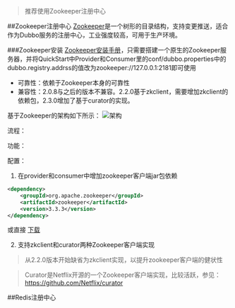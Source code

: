> 推荐使用Zookeeper注册中心

##Zookeeper注册中心
[Zookeeper](http://zookeeper.apache.org)是一个树形的目录结构，支持变更推送，适合作为Dubbo服务的注册中心，工业强度较高，可用于生产环境。

###Zookeeper安装
[Zookeeper安装手册](http://dubbo.io/Administrator+Guide.htm#AdministratorGuide-ZookeeperRegistryInstallation)，只需要搭建一个原生的Zookeeper服务器，并将QuickStart中Provider和Consumer里的conf/dubbo.properties中的dubbo.registry.addrss的值改为zookeeper://127.0.0.1:2181即可使用

* 可靠性：依赖于Zookeeper本身的可靠性
* 兼容性：2.0.8与之后的版本不兼容。2.2.0基于zkclient，需要增加zkclient的依赖包，2.3.0增加了基于curator的实现。

基于Zookeeper的架构如下所示：
![架构](http://dubbo.io/zookeeper.jpg-version=1&modificationDate=1323255359000.jpg)

流程：

功能：

配置：
1. 在provider和consumer中增加zookeeper客户端jar包依赖
```XML
<dependency>
    <groupId>org.apache.zookeeper</groupId>
    <artifactId>zookeeper</artifactId>
    <version>3.3.3</version>
</dependency>
```
或直接 [下载](http://repo1.maven.org/maven2/org/apache/zookeeper/zookeeper)


2. 支持zkclient和curator两种Zookeeper客户端实现
> 从2.2.0版本开始缺省为zkclient实现，以提升zookeeper客户端的健状性

> Curator是Netflix开源的一个Zookeeper客户端实现，比较活跃，参见：https://github.com/Netflix/curator


##Redis注册中心


